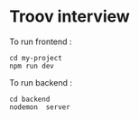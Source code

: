 # Troov interview

To run frontend :
```
cd my-project
npm run dev
```
To run backend :
```
cd backend
nodemon  server
```

